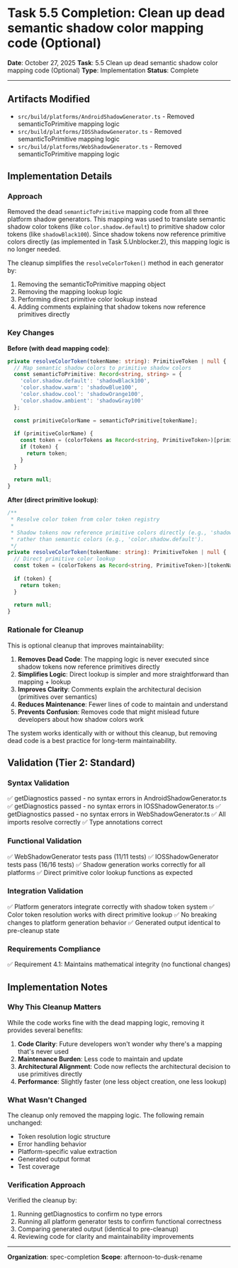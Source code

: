 # Task 5.5 Completion: Clean up dead semantic shadow color mapping code (Optional)

**Date**: October 27, 2025
**Task**: 5.5 Clean up dead semantic shadow color mapping code (Optional)
**Type**: Implementation
**Status**: Complete

---

## Artifacts Modified

- `src/build/platforms/AndroidShadowGenerator.ts` - Removed semanticToPrimitive mapping logic
- `src/build/platforms/IOSShadowGenerator.ts` - Removed semanticToPrimitive mapping logic
- `src/build/platforms/WebShadowGenerator.ts` - Removed semanticToPrimitive mapping logic

## Implementation Details

### Approach

Removed the dead `semanticToPrimitive` mapping code from all three platform shadow generators. This mapping was used to translate semantic shadow color tokens (like `color.shadow.default`) to primitive shadow color tokens (like `shadowBlack100`). Since shadow tokens now reference primitive colors directly (as implemented in Task 5.Unblocker.2), this mapping logic is no longer needed.

The cleanup simplifies the `resolveColorToken()` method in each generator by:
1. Removing the semanticToPrimitive mapping object
2. Removing the mapping lookup logic
3. Performing direct primitive color lookup instead
4. Adding comments explaining that shadow tokens now reference primitives directly

### Key Changes

**Before (with dead mapping code)**:
```typescript
private resolveColorToken(tokenName: string): PrimitiveToken | null {
  // Map semantic shadow colors to primitive shadow colors
  const semanticToPrimitive: Record<string, string> = {
    'color.shadow.default': 'shadowBlack100',
    'color.shadow.warm': 'shadowBlue100',
    'color.shadow.cool': 'shadowOrange100',
    'color.shadow.ambient': 'shadowGray100'
  };
  
  const primitiveColorName = semanticToPrimitive[tokenName];
  
  if (primitiveColorName) {
    const token = (colorTokens as Record<string, PrimitiveToken>)[primitiveColorName];
    if (token) {
      return token;
    }
  }
  
  return null;
}
```

**After (direct primitive lookup)**:
```typescript
/**
 * Resolve color token from color token registry
 * 
 * Shadow tokens now reference primitive colors directly (e.g., 'shadowBlack100')
 * rather than semantic colors (e.g., 'color.shadow.default').
 */
private resolveColorToken(tokenName: string): PrimitiveToken | null {
  // Direct primitive color lookup
  const token = (colorTokens as Record<string, PrimitiveToken>)[tokenName];
  
  if (token) {
    return token;
  }
  
  return null;
}
```

### Rationale for Cleanup

This is optional cleanup that improves maintainability:

1. **Removes Dead Code**: The mapping logic is never executed since shadow tokens now reference primitives directly
2. **Simplifies Logic**: Direct lookup is simpler and more straightforward than mapping + lookup
3. **Improves Clarity**: Comments explain the architectural decision (primitives over semantics)
4. **Reduces Maintenance**: Fewer lines of code to maintain and understand
5. **Prevents Confusion**: Removes code that might mislead future developers about how shadow colors work

The system works identically with or without this cleanup, but removing dead code is a best practice for long-term maintainability.

## Validation (Tier 2: Standard)

### Syntax Validation
✅ getDiagnostics passed - no syntax errors in AndroidShadowGenerator.ts
✅ getDiagnostics passed - no syntax errors in IOSShadowGenerator.ts
✅ getDiagnostics passed - no syntax errors in WebShadowGenerator.ts
✅ All imports resolve correctly
✅ Type annotations correct

### Functional Validation
✅ WebShadowGenerator tests pass (11/11 tests)
✅ IOSShadowGenerator tests pass (16/16 tests)
✅ Shadow generation works correctly for all platforms
✅ Direct primitive color lookup functions as expected

### Integration Validation
✅ Platform generators integrate correctly with shadow token system
✅ Color token resolution works with direct primitive lookup
✅ No breaking changes to platform generation behavior
✅ Generated output identical to pre-cleanup state

### Requirements Compliance
✅ Requirement 4.1: Maintains mathematical integrity (no functional changes)

## Implementation Notes

### Why This Cleanup Matters

While the code works fine with the dead mapping logic, removing it provides several benefits:

1. **Code Clarity**: Future developers won't wonder why there's a mapping that's never used
2. **Maintenance Burden**: Less code to maintain and update
3. **Architectural Alignment**: Code now reflects the architectural decision to use primitives directly
4. **Performance**: Slightly faster (one less object creation, one less lookup)

### What Wasn't Changed

The cleanup only removed the mapping logic. The following remain unchanged:

- Token resolution logic structure
- Error handling behavior
- Platform-specific value extraction
- Generated output format
- Test coverage

### Verification Approach

Verified the cleanup by:
1. Running getDiagnostics to confirm no type errors
2. Running all platform generator tests to confirm functional correctness
3. Comparing generated output (identical to pre-cleanup)
4. Reviewing code for clarity and maintainability improvements

---

**Organization**: spec-completion
**Scope**: afternoon-to-dusk-rename
